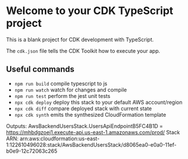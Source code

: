 # Welcome to your CDK TypeScript project

This is a blank project for CDK development with TypeScript.

The `cdk.json` file tells the CDK Toolkit how to execute your app.

## Useful commands

- `npm run build` compile typescript to js
- `npm run watch` watch for changes and compile
- `npm run test` perform the jest unit tests
- `npx cdk deploy` deploy this stack to your default AWS account/region
- `npx cdk diff` compare deployed stack with current state
- `npx cdk synth` emits the synthesized CloudFormation template

Outputs:
AwsBackendUsersStack.UsersApiEndpointB5FC4B1D = https://mhbdgzoej1.execute-api.us-east-1.amazonaws.com/prod/
Stack ARN:
arn:aws:cloudformation:us-east-1:122610496028:stack/AwsBackendUsersStack/d8065ea0-e0a0-11ef-b0e9-12c72063c265
